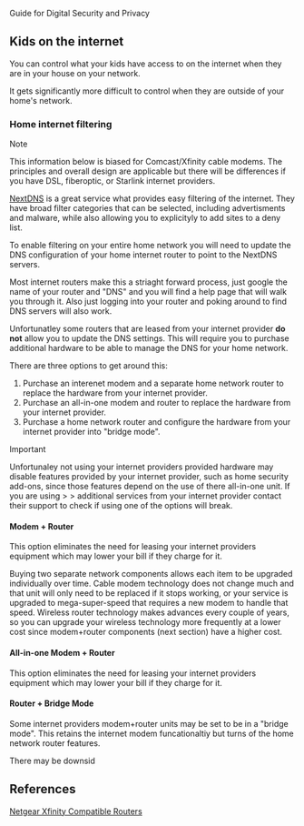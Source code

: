  Guide for Digital Security and Privacy

## Kids on the internet

You can control what your kids have access to on the internet when they are in your house on your network.

It gets significantly more difficult to control when they are outside of your home's network.

### Home internet filtering

> [!NOTE]
> This information below is biased for Comcast/Xfinity cable modems. The principles and overall design are applicable but there will be differences if you have DSL, fiberoptic, or Starlink internet providers.

[NextDNS](nextdns.io) is a great service what provides easy filtering of the internet. They have broad filter categories that can be selected, including advertisments and malware, while also allowing you to explicityly to add sites to a deny list.

To enable filtering on your entire home network you will need to update the DNS configuration of your home internet router to point to the NextDNS servers.

Most internet routers make this a striaght forward process, just google the name of your router and "DNS" and you will find a help page that will walk you through it. Also just logging into your router and poking around to find DNS servers will also work.

Unfortunatley some routers that are leased from your internet provider **do not** allow you to update the DNS settings. This will require you to purchase additional hardware to be able to manage the DNS for your home network.

There are three options to get around this:

1. Purchase an interenet modem and a separate home network router to replace the hardware from your internet provider.
2. Purchase an all-in-one modem and router to replace the hardware from your internet provider.
3. Purchase a home network router and configure the hardware from your internet provider into "bridge mode".

> [!IMPORTANT]
> Unfortunaley not using your internet providers provided hardware may disable features provided by your internet provider, such as home security add-ons, since those features depend on the use of there all-in-one unit. If you are using > > additional services from your internet provider contact their support to check if using one of the options will break.

#### Modem + Router

This option eliminates the need for leasing your internet providers equipment which may lower your bill if they charge for it.

Buying two separate network components allows each item to be upgraded individually over time. Cable modem technology does not change much and that unit will only need to be replaced if it stops working, or your service is upgraded to mega-super-speed that requires a new modem to handle that speed. Wireless router technology makes advances every couple of years, so you can upgrade your wireless technology more frequently at a lower cost since modem+router components (next section) have a higher cost.

#### All-in-one Modem + Router

This option eliminates the need for leasing your internet providers equipment which may lower your bill if they charge for it.

#### Router + Bridge Mode

Some internet providers modem+router units may be set to be in a "bridge mode". This retains the internet modem funcationaltiy but turns of the home network router features.

There may be downsid

## References

[Netgear Xfinity Compatible Routers](https://kb.netgear.com/000063930/Which-ISPs-are-compatible-with-my-NETGEAR-cable-modem-or-cable-modem-router)
